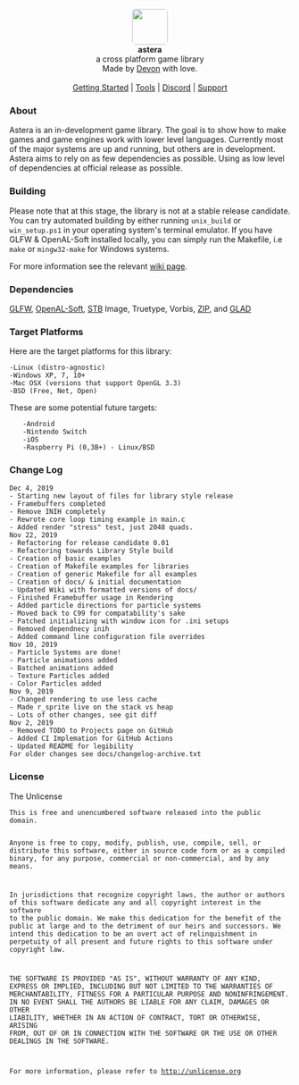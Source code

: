 <div id="header">
    <p align="center">
      <img width="64px" height="64px" style="border-radius: 6px;" src="examples/res/tex/icon.png"><br>
      <b>astera</b><br>
	  <span font-size="16px">a cross platform game library</span><br>
      <span font-size="12px">Made by <a href="http://tek256.com">Devon</a> with love.</span><br><br>
      <span><a href="https://github.com/tek256/astera/wiki/Getting-Started/">Getting Started</a> | <a href="https://github.com/tek256/astera/tree/master/tool">Tools</a> | <a href="https://discordapp.com/invite/63GvpMh">Discord</a> | <a href="https://github.com/sponsors/tek256">Support</a></span>
    </p>
</div>
<div id="about">
	<h3>About</h3>
	<p>Astera is an in-development game library. The goal is to show how to make games and game engines work with lower level languages. Currently most of the major systems are up and running, but others are in development. Astera aims to rely on as few dependencies as possible. Using as low level of dependencies at official release as possible.  
	</p>
</div>
<div id="building">
<h3>Building</h3>
<p>Please note that at this stage, the library is not at a stable release candidate. You can try automated building by either running <code>unix_build</code> or <code>win_setup.ps1</code> in your operating system's terminal emulator. If you have GLFW & OpenAL-Soft installed locally, you can simply run the Makefile, i.e <code>make</code> or <code>mingw32-make</code> for Windows systems.

  For more information see the relevant <a href="https://github.com/tek256/astera/wiki/Building">wiki page</a>.
</div>
<div id="dependencies">
<h3>Dependencies</h3>
<p><a href="https://github.com/glfw/glfw">GLFW</a>, <a href="https://github.com/kcat/openal-soft">OpenAL-Soft</a>, <a href="https://github.com/nothings/stb/">STB</a> Image, Truetype, Vorbis, <a href="https://github.com/kuba--/zip">ZIP</a>, and <a href="https://github.com/Dav1dde/glad">GLAD</a></p>
<p></p>
</div>
<div id="targets">
<h3>Target Platforms</h3>
<p>Here are the target platforms for this library:</p>
<pre><code>-Linux (distro-agnostic)
-Windows XP, 7, 10+
-Mac OSX (versions that support OpenGL 3.3)
-BSD (Free, Net, Open)
</code></pre>
<p>These are some potential future targets:</p>
<ul id="future_platforms">
<pre><code>-Android
-Nintendo Switch
-iOS
-Raspberry Pi (0,3B+) - Linux/BSD
</code></pre>
</div>
<div id="changelog">
<h3>Change Log</h3>
<pre><code>Dec 4, 2019
- Starting new layout of files for library style release
- Framebuffers completed
- Remove INIH completely
- Rewrote core loop timing example in main.c
- Added render "stress" test, just 2048 quads.
Nov 22, 2019
- Refactoring for release candidate 0.01
- Refactoring towards Library Style build
- Creation of basic examples
- Creation of Makefile examples for libraries
- Creation of generic Makefile for all examples
- Creation of docs/ & initial documentation
- Updated Wiki with formatted versions of docs/
- Finished Framebuffer usage in Rendering
- Added particle directions for particle systems
- Moved back to C99 for compatability's sake
- Patched initializing with window icon for .ini setups
- Removed dependnecy inih
- Added command line configuration file overrides
Nov 10, 2019
- Particle Systems are done!
- Particle animations added
- Batched animations added
- Texture Particles added
- Color Particles added
Nov 9, 2019
- Changed rendering to use less cache
- Made r_sprite live on the stack vs heap
- Lots of other changes, see git diff
Nov 2, 2019
- Removed TODO to Projects page on GitHub
- Added CI Implemation for GitHub Actions
- Updated README for legibility
For older changes see docs/changelog-archive.txt
</code></pre>
</div>
<div id="license">
	<h3>License</h3>
	<p>The Unlicense</p>
<pre><code>This is free and unencumbered software released into the public domain.

Anyone is free to copy, modify, publish, use, compile, sell, or
distribute this software, either in source code form or as a compiled
binary, for any purpose, commercial or non-commercial, and by any
means.

In jurisdictions that recognize copyright laws, the author or authors
of this software dedicate any and all copyright interest in the
software to the public domain. We make this dedication for the benefit
of the public at large and to the detriment of our heirs and
successors. We intend this dedication to be an overt act of
relinquishment in perpetuity of all present and future rights to this
software under copyright law.

THE SOFTWARE IS PROVIDED "AS IS", WITHOUT WARRANTY OF ANY KIND,
EXPRESS OR IMPLIED, INCLUDING BUT NOT LIMITED TO THE WARRANTIES OF
MERCHANTABILITY, FITNESS FOR A PARTICULAR PURPOSE AND NONINFRINGEMENT.
IN NO EVENT SHALL THE AUTHORS BE LIABLE FOR ANY CLAIM, DAMAGES OR
OTHER LIABILITY, WHETHER IN AN ACTION OF CONTRACT, TORT OR OTHERWISE,
ARISING FROM, OUT OF OR IN CONNECTION WITH THE SOFTWARE OR THE USE OR
OTHER DEALINGS IN THE SOFTWARE.

For more information, please refer to <http://unlicense.org></code></pre></div>
